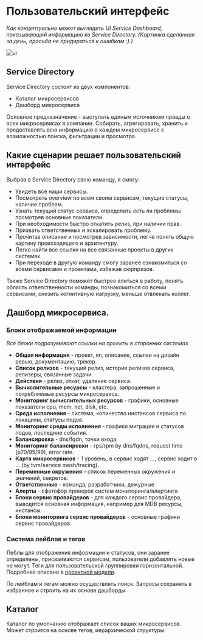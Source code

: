 # Пользовательский интерфейс

_Как концептуально может выглядеть UI Service Dashboard, показывающий информацию из Service Directory. (Картинка сделанная за день, просьба не придираться к ошибкам ;) )_

![ui](https://nda.ya.ru/t/lXFDNqbD4Wgtzr)

## Service Directory

Service Directory состоит из двух компонентов:
* Каталог микросервисов
* Дашборд микросервиса

Основное предназначение - выступать единым источником правды о всех микросервисах в компании. Собирать, агрегировать, хранить и предоставлять всю информацию о каждом микросервисе с возможностью поиска, фильтрации и просмотра.

## Какие сценарии решает пользовательский интерфейс

Выбрав в Service Directory свою команду, я смогу:
* Увидеть все наши сервисы.
* Посмотреть overview по всем своим сервисам, текущие статусы, наличие проблем.
* Узнать текущий статус сервиса, определить есть ли проблемы посмотрев основные показатели.
* При необходимости быстро откатить релиз, при наличии прав.
* Призвать ответственных и эскалировать проблему.
* Прочитав описание и посмотрев зависимости, легче понять общую картину происходящего и архитектуру.
* Легко найти все ссылки на все связанные проекты в других системах.
* При переходе в другую команду смогу заранее ознакомиться со всеми сервисами и проектами, избежав сюрпризов.

Также Service Directory поможет быстрее влиться в работу, понять область ответственности команды, познакомиться со всеми сервисами, снизить когнитивную нагрузку, меньше отвлекать коллег.

## Дашборд микросервиса. 

### Блоки отображаемой информации

_Все блоки подразумевают ссылки на проекты в сторонних системах_

* **Общая информация** - проект, яп, описание, ссылки на дизайн ревью, документацию, трекер.
* **Список релизов** - текущий релиз, история релизов сервиса, релизеры, связанные задачи.
* **Действия** - релиз, откат, удаление сервиса.
* **Вычислительные ресурсы** - кластера, запрошенные и потребляемые ресурсы микросервиса.
* **Мониторинг вычислительных ресурсов** - графики, основные показатели cpu, mem, net, disk, etc.
* **Среда исполнения** - система, количество инстансов сервиса по локациям, статусы подов.
* **Мониторинг среды исполнения** - графики миграции и статусов подов, последние события.
* **Балансировка** - dns/fqdn, точки входа.
* **Мониторинг балансировки** - rps/rpm by dns/fqdns, request time (p70/95/99), error rate.
* **Карта микросервисов** - 1 уровень, в сервис ходят ..., сервис ходит в ... (by tvm/service mesh/tracing).
* **Переменные окружения** - список переменных окружения и значений, секретов.
* **Ответственные** - команда, разработчики, дежурные
* **Алерты** - сфетофор проверок систем мониторинга/алертинга
* **Блоки сервис провайдеров** - для каждого сервис провайдера, выводится основная информация, например для MDB ресурсы, инстансы.
* **Блоки мониторинга сервис провайдеров** - основные графики сервис провайдеров.

### Система лейблов и тегов

Леблы  для отображения информации и статусов, они заранее определены, присваиваются сервисам, пользователи добавлять новые не могут. Теги для пользовательской группировки горизонтальной. Подробнее описано в [проектной модели](model.md).

По лейблам и тегам можно осуществлять поиск. Запросы сохранять в избранное и строить на их основе дашборды.

## Каталог

Каталог по умолчанию отображает список ваших микросервисов. Может строится на основе тегов, иерархической структуры.

